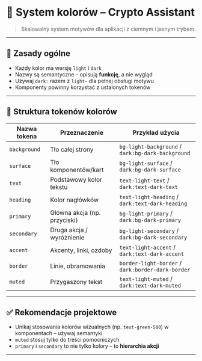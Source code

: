# 🎨 System kolorów – Crypto Assistant

> Skalowalny system motywów dla aplikacji z ciemnym i jasnym trybem.

---

## 🎯 Zasady ogólne

- Każdy kolor ma wersję `light` i `dark`
- Nazwy są semantyczne – opisują **funkcję**, a nie wygląd
- Używaj `dark:` razem z `light-` dla pełnej obsługi motywu
- Komponenty powinny korzystać z ustalonych tokenów

---

## 🧱 Struktura tokenów kolorów

| Nazwa tokena | Przeznaczenie                | Przykład użycia                                   |
| ------------ | ---------------------------- | ------------------------------------------------- |
| `background` | Tło całej strony             | `bg-light-background` / `dark:bg-dark-background` |
| `surface`    | Tło komponentów/kart         | `bg-light-surface` / `dark:bg-dark-surface`       |
| `text`       | Podstawowy kolor tekstu      | `text-light-text` / `dark:text-dark-text`         |
| `heading`    | Kolor nagłówków              | `text-light-heading` / `dark:text-dark-heading`   |
| `primary`    | Główna akcja (np. przyciski) | `bg-light-primary` / `dark:bg-dark-primary`       |
| `secondary`  | Druga akcja / wyróżnienie    | `bg-light-secondary` / `dark:bg-dark-secondary`   |
| `accent`     | Akcenty, linki, ozdoby       | `text-light-accent` / `dark:text-dark-accent`     |
| `border`     | Linie, obramowania           | `border-light-border` / `dark:border-dark-border` |
| `muted`      | Przygaszony tekst            | `text-light-muted` / `dark:text-dark-muted`       |

---

## ✅ Rekomendacje projektowe

- Unikaj stosowania kolorów wizualnych (np. `text-green-500`) w komponentach – używaj semantyki
- `muted` stosuj tylko do treści pomocniczych
- `primary` i `secondary` to nie tylko kolory – to **hierarchia akcji**

---
